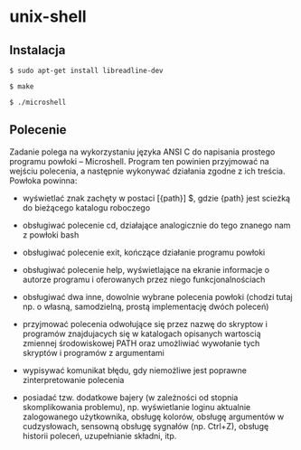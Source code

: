 # unix-shell
## Instalacja
```
$ sudo apt-get install libreadline-dev
```

```
$ make
```

```
$ ./microshell
```
## Polecenie

Zadanie polega na wykorzystaniu języka ANSI C do napisania prostego programu powłoki – Microshell. Program ten powinien przyjmować na wejściu polecenia, a następnie wykonywać działania zgodne z ich treścia. Powłoka powinna:

- wyświetlać znak zachęty w postaci [{path}] $, gdzie {path} jest scieżką do bieżącego katalogu roboczego

- obsługiwać polecenie cd, działające analogicznie do tego znanego nam z powłoki bash

- obsługiwać polecenie exit, kończące działanie programu powłoki

- obsługiwać polecenie help, wyświetlające na ekranie informacje o autorze programu i oferowanych przez niego funkcjonalnościach

- obsługiwać dwa inne, dowolnie wybrane polecenia powłoki (chodzi tutaj np. o własną, samodzielną, prostą implementację dwóch poleceń)

- przyjmować polecenia odwołujące się przez nazwę do skryptow i programów znajdujacych się w katalogach opisanych wartoscią zmiennej środowiskowej PATH oraz umożliwiać wywołanie tych skryptów i programów z argumentami

- wypisywać komunikat błędu, gdy niemożliwe jest poprawne zinterpretowanie polecenia

- posiadać tzw. dodatkowe bajery (w zależności od stopnia skomplikowania problemu), np. wyświetlanie loginu aktualnie zalogowanego użytkownika, obsługę kolorów, obsługę argumentów w cudzysłowach, sensowną obsługę sygnałów (np. Ctrl+Z), obsługę historii poleceń, uzupełnianie składni, itp.
